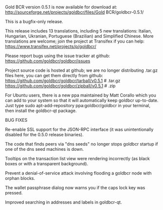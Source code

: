 Gold BCR version 0.5.1 is now available for download at:
http://sourceforge.net/projects/goldbcr/files/Gold BCR/goldbcr-0.5.1/

This is a bugfix-only release.

This release includes 13 translations, including 5 new translations:
Italian, Hungarian, Ukranian, Portuguese (Brazilian) and Simplified Chinese.
More translations are welcome; join the project at Transifex if you can help:
https://www.transifex.net/projects/p/goldbcr/

Please report bugs using the issue tracker at github:
https://github.com/goldbcr/goldbcr/issues

Project source code is hosted at github; we are no longer
distributing .tar.gz files here, you can get them
directly from github:
https://github.com/goldbcr/goldbcr/tarball/v0.5.1  # .tar.gz
https://github.com/goldbcr/goldbcr/zipball/v0.5.1  # .zip

For Ubuntu users, there is a new ppa maintained by Matt Corallo which
you can add to your system so that it will automatically keep
goldbcr up-to-date.  Just type
sudo apt-add-repository ppa:goldbcr/goldbcr
in your terminal, then install the goldbcr-qt package.


BUG FIXES

Re-enable SSL support for the JSON-RPC interface (it was unintentionally
disabled for the 0.5.0 release binaries).

The code that finds peers via "dns seeds" no longer stops goldbcr startup
if one of the dns seed machines is down.

Tooltips on the transaction list view were rendering incorrectly (as black boxes
or with a transparent background).

Prevent a denial-of-service attack involving flooding a goldbcr node with
orphan blocks.

The wallet passphrase dialog now warns you if the caps lock key was pressed.

Improved searching in addresses and labels in goldbcr-qt.
